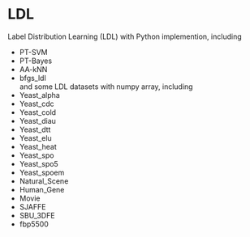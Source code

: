 # LDL

Label Distribution Learning (LDL) with Python implemention, including
- PT-SVM
- PT-Bayes
- AA-kNN
- bfgs_ldl \
and some LDL datasets with numpy array, including
- Yeast_alpha
- Yeast_cdc
- Yeast_cold
- Yeast_diau
- Yeast_dtt
- Yeast_elu
- Yeast_heat
- Yeast_spo
- Yeast_spo5
- Yeast_spoem
- Natural_Scene
- Human_Gene
- Movie
- SJAFFE
- SBU_3DFE
- fbp5500

